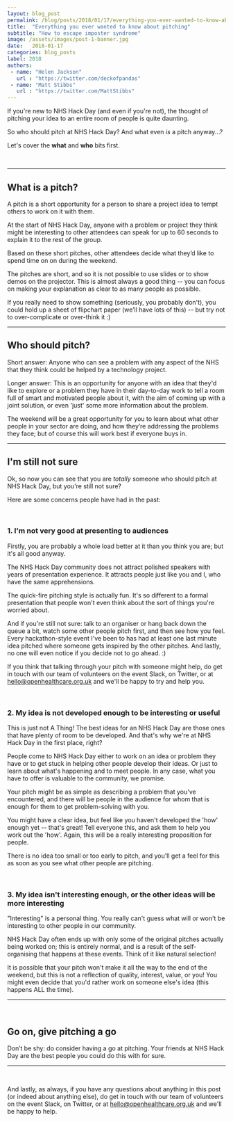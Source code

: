 ```yaml
---
layout: blog_post
permalink: /blog/posts/2018/01/17/everything-you-ever-wanted-to-know-about-pitching
title:  "Everything you ever wanted to know about pitching"
subtitle: "How to escape imposter syndrome"
image: /assets/images/post-1-banner.jpg
date:   2018-01-17
categories: blog_posts
label: 2018
authors:
 - name: "Helen Jackson"
   url : "https://twitter.com/deckofpandas"
 - name: "Matt Stibbs"
   url : "https://twitter.com/MattStibbs"
---
```


If you're new to NHS Hack Day (and even if you're not), the thought of pitching your idea to an entire room of people is quite daunting.

So who should pitch at NHS Hack Day? And what even *is* a pitch anyway...?

Let's cover the **what** and **who** bits first.

<br>

------

## What is a pitch?

A pitch is a short opportunity for a person to share a project idea to tempt others to work on it with them.

At the start of NHS Hack Day, anyone with a problem or project they think might be interesting to other attendees can speak for up to 60 seconds to explain it to the rest of the group.

Based on these short pitches, other attendees decide what they’d like to spend time on on during the weekend.

The pitches are short, and so it is not possible to use slides or to show demos on the projector. This is almost always a good thing -- you can focus on making your explanation as clear to as many people as possible.

If you really need to show something (seriously, you probably don't), you could hold up a sheet of flipchart paper (we’ll have lots of this) -- but try not to over-complicate or over-think it :)

------

## Who should pitch?

Short answer: Anyone who can see a problem with any aspect of the NHS that they think could be helped by a technology project.

Longer answer: This is an opportunity for anyone with an idea that they'd like to explore or a problem they have in their day-to-day work to tell a room full of smart and motivated people about it, with the aim of coming up with a joint solution, or even 'just' some more information about the problem.

The weekend will be a great opportunity for you to learn about what other people in your sector are doing, and how they’re addressing the problems they face; but of course this will work best if everyone buys in.

------

## I'm still not sure

Ok, so now you can see that you are *totally* someone who should pitch at NHS Hack Day, but you're still not sure?

Here are some concerns people have had in the past:

<br>

### 1. I'm not very good at presenting to audiences

Firstly, you are probably a whole load better at it than you think you are; but it's all good anyway.

The NHS Hack Day community does not attract polished speakers with years of presentation experience. It attracts people just like you and I, who have the same apprehensions.

The quick-fire pitching style is actually fun. It's so different to a formal presentation that people won't even think about the sort of things you're worried about.

And if you're still not sure: talk to an organiser or hang back down the queue a bit, watch some other people pitch first, and then see how you feel. Every hackathon-style event I've been to has had at least one last minute idea pitched where someone gets inspired by the other pitches. And lastly, no one will even notice if you decide not to go ahead. :)

If you think that talking through your pitch with someone might help, do get in touch with our team of volunteers on the event Slack, on Twitter, or at [hello@openhealthcare.org.uk](mailto:hello@openhealthcare.org.uk) and we'll be happy to try and help you.

<br>

### 2. My idea is not developed enough to be interesting or useful

This is just not A Thing! The best ideas for an NHS Hack Day are those ones that have plenty of room to be developed. And that's why we're at NHS Hack Day in the first place, right?

People come to NHS Hack Day either to work on an idea or problem they have or to get stuck in helping other people develop their ideas. Or just to learn about what's happening and to meet people. In any case, what you have to offer is valuable to the community, we promise.

Your pitch might be as simple as describing a problem that you've encountered, and there will be people in the audience for whom that is enough for them to get problem-solving with you.

You might have a clear idea, but feel like you haven't developed the 'how' enough yet -- that's great! Tell everyone this, and ask them to help you work out the 'how'. Again, this will be a really interesting proposition for people.

There is no idea too small or too early to pitch, and you'll get a feel for this as soon as you see what other people are pitching.

<br>

### 3. My idea isn't interesting enough, or the other ideas will be more interesting

"Interesting" is a personal thing. You really can't guess what will or won't be interesting to other people in our community.

NHS Hack Day often ends up with only some of the original pitches actually being worked on; this is entirely normal, and is a result of the self-organising that happens at these events. Think of it like natural selection!

It is possible that your pitch won't make it all the way to the end of the weekend, but this is not a reflection of quality, interest, value, or you! You might even decide that you'd rather work on someone else's idea (this happens ALL the time).

------

<br>

## Go on, give pitching a go

Don’t be shy: do consider having a go at pitching. Your friends at NHS Hack Day are the best people you could do this with for sure.

------

<br>

And lastly, as always, if you have any questions about anything in this post (or indeed about anything else), do get in touch with our team of volunteers on the event Slack, on Twitter, or at [hello@openhealthcare.org.uk](mailto:hello@openhealthcare.org.uk) and we'll be happy to help.
